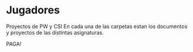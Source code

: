 # Jugadores
Proyectos de PW y CSI
En cada una de las carpetas estan los documentos y proyectos de las distintas asignaturas.

PAGA!
